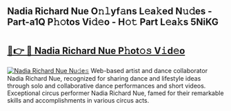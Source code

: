 ## Nadia Richard Nue O𝚗𝚕yf𝚊ns L𝚎a𝚔ed N𝚞𝚍es - Part-a1Q P𝚑𝚘tos Vi𝚍𝚎o - H𝚘𝚝 Part L𝚎a𝚔s 5NiKG

# <h2><a href="http://kfefdh.oniu.top/?m=Nadia+Richard+Nue">🔗👉 🔴 Nadia Richard Nue P𝚑ot𝚘𝚜 V𝚒d𝚎o</a></h2>

[![Nadia Richard Nue Nu𝚍e𝚜](https://i.imgur.com/0qMVB7G.gif)](http://kfefdh.oniu.top/?m=Nadia+Richard+Nue)
Web-based artist and dance collaborator Nadia Richard Nue, recognized for sharing dance and lifestyle ideas through solo and collaborative dance performances and short videos. Exceptional circus performer Nadia Richard Nue, famed for their remarkable skills and accomplishments in various circus acts.  

